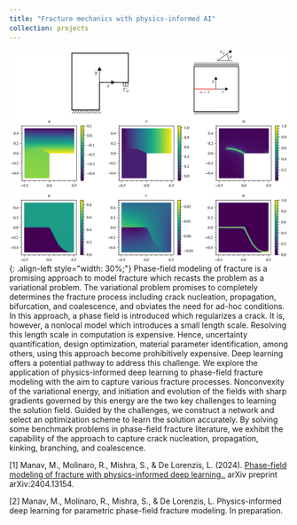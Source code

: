 ```yaml
---
title: "Fracture mechanics with physics-informed AI"
collection: projects
---
```


![styled-image](/images/fracture.png){: .align-left style="width: 30%;"} Phase-field modeling of fracture is a promising approach to model fracture which  recasts the problem as a variational problem. The variational problem promises to completely determines the fracture process including crack nucleation, propagation, bifurcation, and coalescence, and obviates the need for ad-hoc conditions. In this approach, a phase field is introduced which regularizes a crack. It is, however, a nonlocal model which introduces a small length scale. Resolving this length scale in computation is expensive. Hence, uncertainty quantification, design optimization, material parameter identification, among others, using this approach become prohibitively expensive. Deep learning offers a potential pathway to address this challenge. We explore the application of physics-informed deep learning to phase-field fracture modeling with the aim to capture various fracture processes. Nonconvexity of the variational energy, and initiation and evolution of the fields with sharp gradients governed by this energy are the two key challenges to learning the solution field. Guided by the challenges, we construct a network and select an optimization scheme to learn the solution accurately. By solving some benchmark problems in phase-field fracture literature, we exhibit the capability of the approach to capture crack nucleation, propagation, kinking, branching, and coalescence.

[1] Manav, M., Molinaro, R., Mishra, S., & De Lorenzis, L. (2024). <u><a href="{{https://arxiv.org/abs/2404.13154}}">Phase-field modeling of fracture with physics-informed deep learning.</a>.</u> arXiv preprint arXiv:2404.13154.

[2] Manav, M., Molinaro, R., Mishra, S., & De Lorenzis, L. Physics-informed deep learning for parametric phase-field fracture modeling. In preparation.